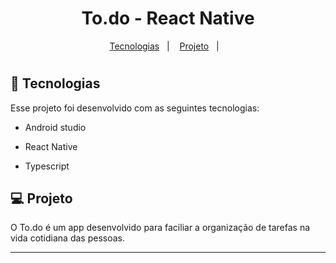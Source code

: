 ##

<h1 align="center">
To.do - React Native
</h1>

<p align="center">
  <a href="#-tecnologias">Tecnologias</a>&nbsp;&nbsp;&nbsp;|&nbsp;&nbsp;&nbsp;
  <a href="#-projeto">Projeto</a>&nbsp;&nbsp;&nbsp;|&nbsp;&nbsp;&nbsp;
 </p>
<h1 align="center"
![alt-text](https://github.com/LeonardoLamoia/to_do_ignite/blob/main/to-do.gif) </h1>

## 🚀 Tecnologias

Esse projeto foi desenvolvido com as seguintes tecnologias:

- Android studio
- React Native
- Typescript

  </ul>
  
 ## 💻 Projeto
 O To.do é um app desenvolvido para faciliar a organização de tarefas na vida cotidiana das pessoas.

----
